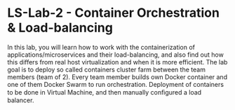 # LS-Lab-2 - Container Orchestration & Load-balancing
In this lab, you will learn how to work with the containerization of applications/microservices and their load-balancing, and also find out how this differs from real host virtualization and when it is more efficient. 
The lab goal is to deploy so called containers cluster farm between the team members (team of 2). Every team member builds own Docker container and one of them Docker Swarm to run orchestration. Deployment of containers to be done in Virtual Machine, and then manually conﬁgured a load balancer.
